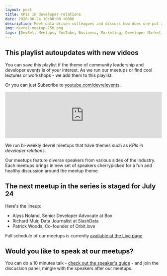 ```yaml
---
layout: post
title: KPIs in developer relations
date: 2020-06-24 10:00:00 +0000
description: Meet data-driven colleagues and discuss how does one put a number to relations and if we shall love or hate developer marketing 
img: devrel-meetup-750.png 
tags: [DevRel, Meetups, YouTube, Business, Marketing, Developer Marketing]
---
```


## This playlist autoupdates with new videos
You can save this playlist if the theme of community leadership and developer events is of your interest. As we run our meetups or find cool lectures or workshops - we add them to this playlist. 

Or you can just Subscribe to [youtube.com/devrelevents](https://www.youtube.com/devrelevents). 

<div class="embed-youtube">
<iframe width="100%" height="auto" src="https://www.youtube.com/embed/videoseries?list=PLOY5WvYhE7ctJQHhoh73lp87BUFcFECfR" frameborder="0" allow="accelerometer; autoplay; encrypted-media; gyroscope; picture-in-picture" allowfullscreen></iframe></div>

We run bi-weekly devrel meetups that have themes such as _KPIs in developer relations_. 

Our meetups feature diverse speakers from various sides of the industry. Each meetups brings in new set of speakers cherrypicked for a fun and healthy discussion around the meetup theme.

## The next meetup in the series is staged for July 24
Here's the lineup:
* Alyss Noland, Senior Developer Advocate at Box
* Richard Muir, Data Journalist at SlashData
* Patrick Woods, Co-founder of Orbit.love 

Full schedule of our meetups is currently [available at the Live page](https://devrel.events/live).


## Would you like to speak at our meetups?
You can do a 10 minutes talk - [check out the speaker's guide](https://devrel.events/speakers-guide/) - and join the discussion panel, mingle with the speakers after our meetups.

<!--
{% include_relative partners-footer.md %} -->